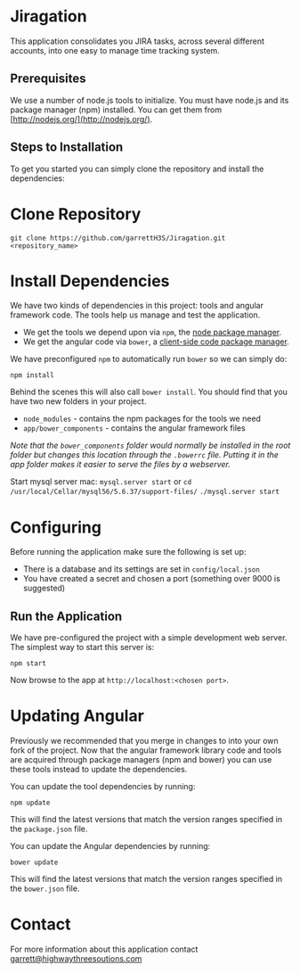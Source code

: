 # Jiragation

This application consolidates you JIRA tasks, across several different accounts, into one easy to manage time tracking system.

## Prerequisites

We use a number of node.js tools to initialize. You must have node.js and
its package manager (npm) installed.  You can get them from [http://nodejs.org/](http://nodejs.org/).


## Steps to Installation

To get you started you can simply clone the repository and install the dependencies:

# Clone Repository

```
git clone https://github.com/garrettH3S/Jiragation.git <repository_name>
```

# Install Dependencies

We have two kinds of dependencies in this project: tools and angular framework code.  The tools help
us manage and test the application.

* We get the tools we depend upon via `npm`, the [node package manager][npm].
* We get the angular code via `bower`, a [client-side code package manager][bower].

We have preconfigured `npm` to automatically run `bower` so we can simply do:

```
npm install
```

Behind the scenes this will also call `bower install`.  You should find that you have two new
folders in your project.

* `node_modules` - contains the npm packages for the tools we need
* `app/bower_components` - contains the angular framework files

*Note that the `bower_components` folder would normally be installed in the root folder but
changes this location through the `.bowerrc` file.  Putting it in the app folder makes
it easier to serve the files by a webserver.*

Start mysql server mac:
``` mysql.server start ```
or
``` cd /usr/local/Cellar/mysql56/5.6.37/support-files/ ```
``` ./mysql.server start ```

# Configuring 

Before running the application make sure the following is set up:

- There is a database and its settings are set in ```config/local.json```
- You have created a secret and chosen a port (something over 9000 is suggested)

## Run the Application

We have pre-configured the project with a simple development web server.  The simplest way to start
this server is:

```
npm start
```

Now browse to the app at `http://localhost:<chosen port>`.

# Updating Angular

Previously we recommended that you merge in changes to into your own fork of the project.
Now that the angular framework library code and tools are acquired through package managers (npm and
bower) you can use these tools instead to update the dependencies.

You can update the tool dependencies by running:

```
npm update
```

This will find the latest versions that match the version ranges specified in the `package.json` file.

You can update the Angular dependencies by running:

```
bower update
```

This will find the latest versions that match the version ranges specified in the `bower.json` file.


# Contact
For more information about this application contact garrett@highwaythreesoutions.com

[git]: http://git-scm.com/
[bower]: http://bower.io
[npm]: https://www.npmjs.org/
[node]: http://nodejs.org
[protractor]: https://github.com/angular/protractor
[http-server]: https://github.com/nodeapps/http-server